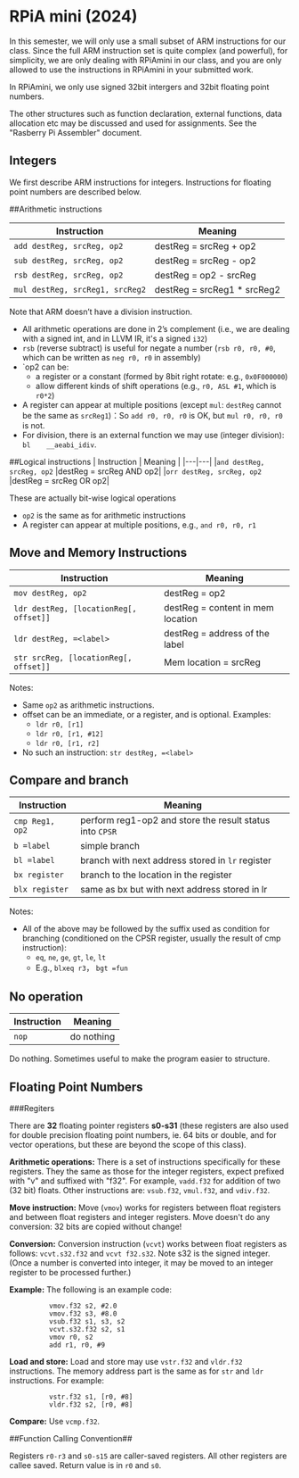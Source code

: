 # RPiA mini (2024)

In this semester, we will only use a small subset of ARM instructions for our class. Since the full ARM instruction set is quite complex (and powerful), for simplicity, we are only dealing with RPiAmini in our class, and you are only allowed to use the instructions in RPiAmini in your submitted work.

In RPiAmini, we only use signed 32bit intergers and 32bit floating point numbers.

The other structures such as function declaration, external functions, data allocation etc may be discussed and used for assignments. See the "Rasberry Pi Assembler" document.

## Integers

We first describe ARM instructions for integers. Instructions for floating point numbers are described below.

##Arithmetic instructions


|  Instruction |   Meaning | 
|---|---|
|`add destReg, srcReg, op2` | destReg = srcReg + op2 |
|`sub destReg, srcReg, op2` | destReg = srcReg - op2 |
|`rsb destReg, srcReg, op2` | destReg = op2 - srcReg |
|`mul destReg, srcReg1, srcReg2` | destReg = srcReg1 * srcReg2 |

Note that ARM doesn’t have a division instruction.

* All arithmetic operations are done in 2’s complement (i.e., we are dealing with a signed int, and in LLVM IR, it's a signed `i32`)
* `rsb` (reverse subtract) is useful for negate a number (`rsb r0, r0, #0`, which can be written as `neg r0, r0` in assembly)
* `op2 can be:
	* a register or a <imm8m> constant (formed by 8bit right rotate: e.g., `0x0F000000`) 
	* allow different kinds of shift operations (e.g., `r0, ASL #1`, which is `r0*2`)
* A register can appear at multiple positions (except `mul`: `destReg` cannot be the same as `srcReg1`)：So `add r0, r0, r0` is OK, but `mul r0, r0, r0` is not.
* For division, there is an external function we may use (integer division): `bl    __aeabi_idiv`.

##Logical instructions
|  Instruction |   Meaning | 
|---|---|
|`and destReg, srcReg, op2` |destReg = srcReg AND op2|
|`orr destReg, srcReg, op2` |destReg = srcReg OR op2|

These are actually bit-wise logical operations

* `op2` is the same as for arithmetic instructions
* A register can appear at multiple positions, e.g., `and r0, r0, r1`

## Move and Memory Instructions
|  Instruction |   Meaning | 
|---|---|
| `mov destReg, op2` | destReg = op2 |
| `ldr destReg, [locationReg[, offset]]` |  destReg = content in mem location |
|`ldr destReg, =<label>` | destReg = address of the label |
|`str srcReg, [locationReg[, offset]]` | Mem location = srcReg |

Notes:

* Same `op2` as arithmetic instructions.
* offset can be an immediate, or a register, and is optional. Examples:
	* `ldr r0, [r1]`
	* `ldr r0, [r1, #12]`
	* `ldr r0, [r1, r2]`
* No such an instruction: `str destReg, =<label>`

## Compare and branch

|  Instruction |   Meaning | 
|---|---|
| `cmp Reg1, op2`| perform reg1-op2 and store the result status into `CPSR` |
| `b =label` | simple branch |
| `bl =label` | branch with next address stored in `lr` register |
| `bx register` | branch to the location in the register |
| `blx register` |  same as bx but with next address stored in lr |

Notes:

* All of the above may be followed by the suffix used as condition for branching (conditioned on the CPSR register, usually the result of cmp instruction):
	* `eq`, `ne`, `ge`, `gt`, `le`, `lt`
	* E.g., `blxeq r3`， `bgt =fun`

## No operation

|  Instruction |   Meaning | 
|---|---|
| `nop` | do nothing |

Do nothing. Sometimes useful to make the program easier to structure.

## Floating Point Numbers

###Regiters

There are **32** floating pointer registers **s0-s31** (these registers are also used for double precision floating point numbers, ie. 64 bits or double, and for vector operations, but these are beyond the scope of this class).

**Arithmetic operations:** There is a set of instructions specifically for these registers. They the same as those for the integer registers, expect prefixed with "v" and suffixed with "f32". For example, `vadd.f32` for addition of two (32 bit) floats. Other instructions are: `vsub.f32`, `vmul.f32`, and `vdiv.f32`. 

**Move instruction:** Move (`vmov`) works for registers between float registers and between float registers and integer registers. Move doesn't do any conversion: 32 bits are copied without change!

**Conversion:** Conversion instruction (`vcvt`) works between float registers as follows: `vcvt.s32.f32` and `vcvt f32.s32`. Note s32 is the signed integer. (Once a number is converted into integer, it may be moved to an integer register to be processed further.)

**Example:** The following is an example code:

```
          vmov.f32 s2, #2.0
          vmov.f32 s3, #8.0
          vsub.f32 s1, s3, s2
          vcvt.s32.f32 s2, s1
          vmov r0, s2
          add r1, r0, #9
```

**Load and store:** Load and store may use `vstr.f32` and `vldr.f32` instructions. The memory address part is the same as for `str` and `ldr` instructions. For example:

```
          vstr.f32 s1, [r0, #8]
          vldr.f32 s2, [r0, #8]
```

**Compare:** Use `vcmp.f32`.

##Function Calling Convention##

Registers `r0-r3` and `s0-s15` are caller-saved registers. All other registers are callee saved. Return value is in `r0` and `s0`. 


